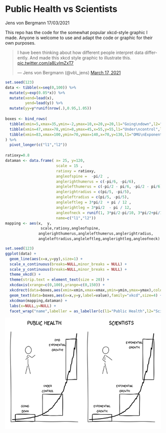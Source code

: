 Public Health vs Scientists
================
Jens von Bergmann
17/03/2021

This repo has the code for the somewhat popular xkcd-style graphic I
made. Anyone is welcome to use and adapt the code or graphic for their
own purposes.

<blockquote class="twitter-tweet">
<p lang="en" dir="ltr">
I have been thinking about how different people interpret data
differently. And made this xkcd style graphic to illustrate this.
<a href="https://t.co/a8LvlmZxT7">pic.twitter.com/a8LvlmZxT7</a>
</p>
— Jens von Bergmann (@vb\_jens)
<a href="https://twitter.com/vb_jens/status/1372251931444350976?ref_src=twsrc%5Etfw">March
17, 2021</a>
</blockquote>
<script async src="https://platform.twitter.com/widgets.js" charset="utf-8"></script>

``` r
set.seed(123)
data <- tibble(x=seq(0,100)) %>%
  mutate(y=exp(0.05*x)) %>%
  mutate(xend=lead(x),
         yend=lead(y)) %>%
  mutate(yy=y*runif(nrow(.),0.95,1.05))

boxes <- bind_rows(
  tibble(xmin=5,xmax=35,ymin=-2,ymax=10,x=20,y=20,l1="Going\ndown",l2="Exponential\ngrowth"),
  tibble(xmin=47,xmax=78,ymin=8,ymax=45,x=55,y=55,l1="Under\ncontrol",l2="Exponential\ngrowth"),
  tibble(xmin=83,xmax=100,ymin=70,ymax=140,x=70,y=130,l1="OMG\nExponential\ngrowth!",l2="Exponential\ngrowth")
) %>%
  pivot_longer(c("l1","l2"))

ratioxy=0.8
dataman <- data.frame( x= 25, y=120,
                       scale = 15 ,
                       ratioxy = ratioxy,
                       angleofspine =  -pi/2  ,
                       anglerighthumerus = c(-pi/6, -pi/6),
                       anglelefthumerus = c(-pi/2 - pi/6, -pi/2 - pi/6),
                       anglerightradius = c(pi/5, -pi/5),
                       angleleftradius = c(pi/5, -pi/5),
                       angleleftleg = 3*pi/2  + pi / 12 ,
                       anglerightleg = 3*pi/2  - pi / 12,
                       angleofneck = runif(1, 3*pi/2-pi/10, 3*pi/2+pi/10),
                       name=c("l1","l2"))
mapping <- aes(x,  y,
                scale,ratioxy,angleofspine,
               anglerighthumerus,anglelefthumerus,anglerightradius,
               angleleftradius,angleleftleg,anglerightleg,angleofneck)
```

``` r
set.seed(123)
ggplot(data) +
  geom_line(aes(x=x,y=yy),size=1) +
  scale_x_continuous(breaks=NULL,minor_breaks = NULL) +
  scale_y_continuous(breaks=NULL,minor_breaks = NULL) +
  theme_xkcd() +
  theme(strip.text = element_text(size = 20)) +
  xkcdaxis(xrange=c(0,100),yrange=c(0,150)) +
  xkcdrect(data=boxes,aes(xmin=xmin,xmax=xmax,ymin=ymin,ymax=ymax),colour="black",fill=NA) +
  geom_text(data=boxes,aes(x=x,y=y,label=value),family="xkcd",size=4) +
  xkcdman(mapping,dataman) +
  labs(x=NULL,y=NULL) +
  facet_wrap("name",labeller = as_labeller(c(l1="Public Health",l2="Scientists")))
```

![](README_files/figure-gfm/unnamed-chunk-2-1.png)<!-- -->
